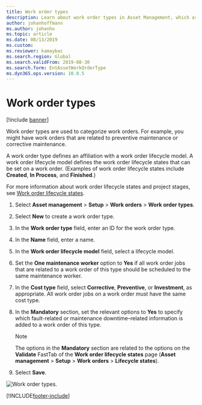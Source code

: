 ```yaml
---
title: Work order types
description: Learn about work order types in Asset Management, which are used to categorize work orders, including a step-by-step process.
author: johanhoffmann
ms.author: johanho
ms.topic: article
ms.date: 08/13/2019
ms.custom: 
ms.reviewer: kamaybac
ms.search.region: Global
ms.search.validFrom: 2019-08-30
ms.search.form: EntAssetWorkOrderType 
ms.dyn365.ops.version: 10.0.5
---
```


# Work order types

[!include [banner](../../includes/banner.md)]

 

Work order types are used to categorize work orders. For example, you might have work orders that are related to preventive maintenance or corrective maintenance.

A work order type defines an affiliation with a work order lifecycle model. A work order lifecycle model defines the work order lifecycle states that can be set on a work order. (Examples of work order lifecycle states include **Created**, **In Process**, and **Finished**.)

For more information about work order lifecycle states and project stages, see [Work order lifecycle states](work-order-lifecycle-states.md).

1. Select **Asset management** \> **Setup** \> **Work orders** \> **Work order types**.
2. Select **New** to create a work order type.
3. In the **Work order type** field, enter an ID for the work order type.
4. In the **Name** field, enter a name.
5. In the **Work order lifecycle model** field, select a lifecycle model.
5. Set the **One maintenance worker** option to **Yes** if all work order jobs that are related to a work order of this type should be scheduled to the same maintenance worker.
6. In the **Cost type** field, select **Corrective**, **Preventive**, or **Investment**, as appropriate. All work order jobs on a work order must have the same cost type.
7. In the **Mandatory** section, set the relevant options to **Yes** to specify which fault-related or maintenance downtime–related information is added to a work order of this type.

    > [!NOTE]
    > The options in the **Mandatory** section are related to the options on the **Validate** FastTab of the **Work order lifecycle states** page (**Asset management** \> **Setup** \> **Work orders** \> **Lifecycle states**).

8. Select **Save**.

![Work order types.](media/16-setup-for-work-orders.png)


[!INCLUDE[footer-include](../../../includes/footer-banner.md)]